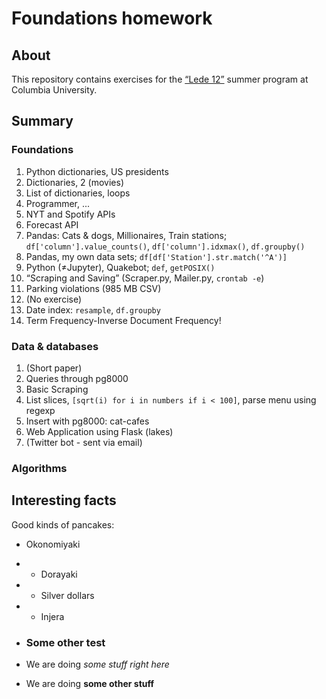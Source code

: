 # Foundations homework

## About

This repository contains exercises for the [“Lede 12”](https://github.com/ledeprogram/) summer program at Columbia University.

## Summary

### Foundations

1. Python dictionaries, US presidents
2. Dictionaries, 2 (movies)
3. List of dictionaries, loops
4. Programmer, ...
5. NYT and Spotify APIs
6. Forecast API
7. Pandas: Cats & dogs, Millionaires, Train stations; `df['column'].value_counts()`, `df['column'].idxmax()`, `df.groupby()`
8. Pandas, my own data sets; `df[df['Station'].str.match('^A')]`
9. Python (≠Jupyter), Quakebot; `def`, `getPOSIX()`
10. “Scraping and Saving” (Scraper.py, Mailer.py, `crontab -e`)
11. Parking violations (985 MB CSV)
12. (No exercise)
13. Date index: `resample`, `df.groupby`
14. Term Frequency-Inverse Document Frequency!

### Data & databases

1. (Short paper)
2. Queries through pg8000
3. Basic Scraping
4. List slices, `[sqrt(i) for i in numbers if i < 100]`, parse menu using regexp
5. Insert with pg8000: cat-cafes
6. Web Application using Flask (lakes)
7. (Twitter bot - sent via email)

### Algorithms




## Interesting facts

Good kinds of pancakes:
* Okonomiyaki
* * Dorayaki
* * Silver dollars
* * Injera

* ### Some other test
* We are doing *some stuff right here*
* We are doing **some other stuff**
